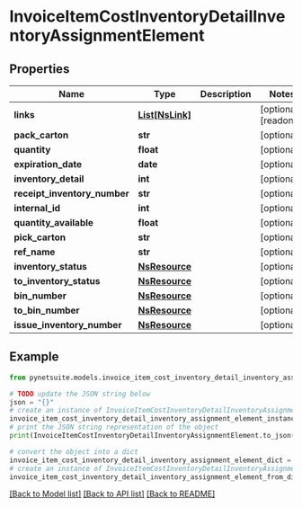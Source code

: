 # InvoiceItemCostInventoryDetailInventoryAssignmentElement


## Properties

Name | Type | Description | Notes
------------ | ------------- | ------------- | -------------
**links** | [**List[NsLink]**](NsLink.md) |  | [optional] [readonly] 
**pack_carton** | **str** |  | [optional] 
**quantity** | **float** |  | [optional] 
**expiration_date** | **date** |  | [optional] 
**inventory_detail** | **int** |  | [optional] 
**receipt_inventory_number** | **str** |  | [optional] 
**internal_id** | **int** |  | [optional] 
**quantity_available** | **float** |  | [optional] 
**pick_carton** | **str** |  | [optional] 
**ref_name** | **str** |  | [optional] 
**inventory_status** | [**NsResource**](NsResource.md) |  | [optional] 
**to_inventory_status** | [**NsResource**](NsResource.md) |  | [optional] 
**bin_number** | [**NsResource**](NsResource.md) |  | [optional] 
**to_bin_number** | [**NsResource**](NsResource.md) |  | [optional] 
**issue_inventory_number** | [**NsResource**](NsResource.md) |  | [optional] 

## Example

```python
from pynetsuite.models.invoice_item_cost_inventory_detail_inventory_assignment_element import InvoiceItemCostInventoryDetailInventoryAssignmentElement

# TODO update the JSON string below
json = "{}"
# create an instance of InvoiceItemCostInventoryDetailInventoryAssignmentElement from a JSON string
invoice_item_cost_inventory_detail_inventory_assignment_element_instance = InvoiceItemCostInventoryDetailInventoryAssignmentElement.from_json(json)
# print the JSON string representation of the object
print(InvoiceItemCostInventoryDetailInventoryAssignmentElement.to_json())

# convert the object into a dict
invoice_item_cost_inventory_detail_inventory_assignment_element_dict = invoice_item_cost_inventory_detail_inventory_assignment_element_instance.to_dict()
# create an instance of InvoiceItemCostInventoryDetailInventoryAssignmentElement from a dict
invoice_item_cost_inventory_detail_inventory_assignment_element_from_dict = InvoiceItemCostInventoryDetailInventoryAssignmentElement.from_dict(invoice_item_cost_inventory_detail_inventory_assignment_element_dict)
```
[[Back to Model list]](../README.md#documentation-for-models) [[Back to API list]](../README.md#documentation-for-api-endpoints) [[Back to README]](../README.md)


